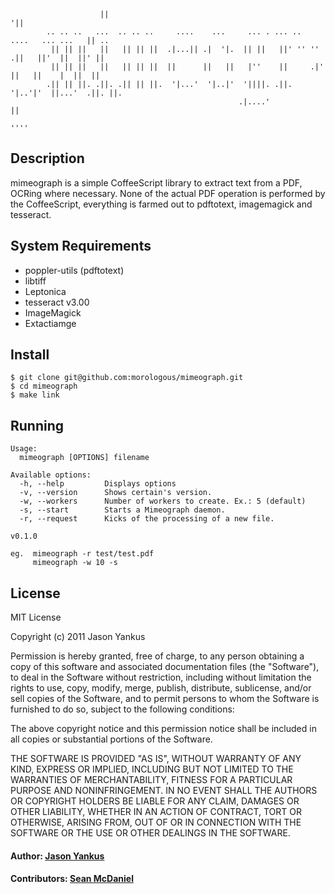			            ||                                                              '||      
			.. .. ..   ...  .. .. ..     ....    ...     ... . ... ..   ....   ... ...   || ..   
			 || || ||   ||   || || ||  .|...|| .|  '|.  || ||   ||' '' '' .||   ||'  ||  ||' ||  
			 || || ||   ||   || || ||  ||      ||   ||   |''    ||     .|' ||   ||    |  ||  ||  
			.|| || ||. .||. .|| || ||.  '|...'  '|..|'  '||||. .||.    '|..'|'  ||...'  .||. ||. 
			                                           .|....'                  ||               
			                                                                   ''''              
## Description
mimeograph is a simple CoffeeScript library to extract text from a PDF, OCRing where necessary.  None of the 
actual PDF operation is performed by the CoffeeScript, everything is farmed out to pdftotext, imagemagick 
and tesseract.

## System Requirements
- poppler-utils (pdftotext)
- libtiff
- Leptonica
- tesseract v3.00
- ImageMagick
- Extactiamge

## Install

	$ git clone git@github.com:morologous/mimeograph.git
	$ cd mimeograph
	$ make link
	
## Running

	Usage:
	  mimeograph [OPTIONS] filename

	Available options:
	  -h, --help         Displays options
	  -v, --version      Shows certain's version.
	  -w, --workers      Number of workers to create. Ex.: 5 (default)
	  -s, --start        Starts a Mimeograph daemon.
	  -r, --request      Kicks of the processing of a new file.

	v0.1.0
	
	eg.  mimeograph -r test/test.pdf
	     mimeograph -w 10 -s

## License

MIT License

Copyright (c) 2011 Jason Yankus

Permission is hereby granted, free of charge, to any person obtaining a copy
of this software and associated documentation files (the "Software"), to deal
in the Software without restriction, including without limitation the rights
to use, copy, modify, merge, publish, distribute, sublicense, and/or sell
copies of the Software, and to permit persons to whom the Software is
furnished to do so, subject to the following conditions:

The above copyright notice and this permission notice shall be included in
all copies or substantial portions of the Software.

THE SOFTWARE IS PROVIDED "AS IS", WITHOUT WARRANTY OF ANY KIND, EXPRESS OR
IMPLIED, INCLUDING BUT NOT LIMITED TO THE WARRANTIES OF MERCHANTABILITY,
FITNESS FOR A PARTICULAR PURPOSE AND NONINFRINGEMENT. IN NO EVENT SHALL THE
AUTHORS OR COPYRIGHT HOLDERS BE LIABLE FOR ANY CLAIM, DAMAGES OR OTHER
LIABILITY, WHETHER IN AN ACTION OF CONTRACT, TORT OR OTHERWISE, ARISING FROM,
OUT OF OR IN CONNECTION WITH THE SOFTWARE OR THE USE OR OTHER DEALINGS IN
THE SOFTWARE.

#### Author: [Jason Yankus]()
#### Contributors: [Sean McDaniel]()


